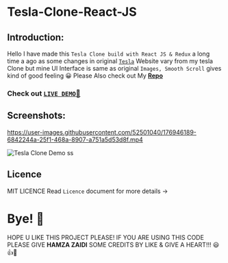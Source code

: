 # Tesla-Clone-React-JS

## Introduction: 
  Hello I have made this `Tesla Clone build with React JS & Redux` a long time a ago as some changes in original [`Tesla`](https://www.tesla.com/) Website vary from my tesla Clone but mine UI Interface is same as original `Images, Smooth Scroll` gives kind of good feeling 😀 Please Also check out My [**Repo**](https://github.com/HamzaZaidiX/Tesla-Clone-React-JS/)
  
### Check out [`LIVE DEMO`🚀](https://tesla-clone-shjz.vercel.app/)
  
## Screenshots:

https://user-images.githubusercontent.com/52501040/176946189-6842244a-25f1-468a-8907-a751a5d53d8f.mp4

![Tesla Clone Demo ss](https://user-images.githubusercontent.com/52501040/176946203-927c4289-2735-4ad3-baba-7aa33ed0c2c4.jpg)

## Licence
MIT LICENCE Read `Licence` document for more details ->

# Bye! 👋
HOPE U LIKE THIS PROJECT PLEASE! IF YOU ARE USING THIS CODE PLEASE GIVE **HAMZA ZAIDI** SOME CREDITS BY LIKE & GIVE A HEART!!! 😃👍💛
